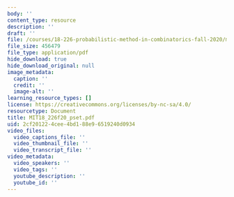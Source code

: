 ```yaml
---
body: ''
content_type: resource
description: ''
draft: ''
file: /courses/18-226-probabilistic-method-in-combinatorics-fall-2020/mit18_226f20_pset.pdf
file_size: 456479
file_type: application/pdf
hide_download: true
hide_download_original: null
image_metadata:
  caption: ''
  credit: ''
  image-alt: ''
learning_resource_types: []
license: https://creativecommons.org/licenses/by-nc-sa/4.0/
resourcetype: Document
title: MIT18_226f20_pset.pdf
uid: 2cf20122-4cee-4bd1-88e9-6519240d0934
video_files:
  video_captions_file: ''
  video_thumbnail_file: ''
  video_transcript_file: ''
video_metadata:
  video_speakers: ''
  video_tags: ''
  youtube_description: ''
  youtube_id: ''
---
```

